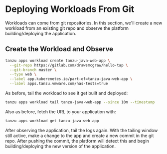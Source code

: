# Deploying Workloads From Git

Workloads can come from git repositories. In this section, we'll create a new workload from an existing git repo and observe the platform building/deploying the application.

## Create the Workload and Observe

```sh
tanzu apps workload create tanzu-java-web-app \
  --git-repo https://gitlab.com/drawsmcgraw/hello-tap \
  --git-branch master \
  --type web \
  --label app.kuberenetes.io/part-of=tanzu-java-web-app \
  --label apps.tanzu.vmware.com/has-tests=true
```

As before, tail the workload to see it get built and deployed:
```sh
tanzu apps workload tail tanzu-java-web-app --since 10m --timestamp
```

Also as before, fetch the URL to your application with:
```sh
tanzu apps workload get tanzu-java-web-app
```

After observing the application, tail the logs again. With the tailing window still active, make a change to the app and create a new commit in the git repo. After pushing the commit, the platform will detect this and begin building/deploying the new version of the application.
